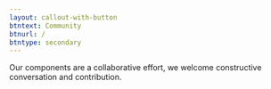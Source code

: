 ```yaml
---
layout: callout-with-button
btntext: Community
btnurl: /
btntype: secondary
---
```


Our components are a collaborative effort, we welcome constructive conversation and contribution.
